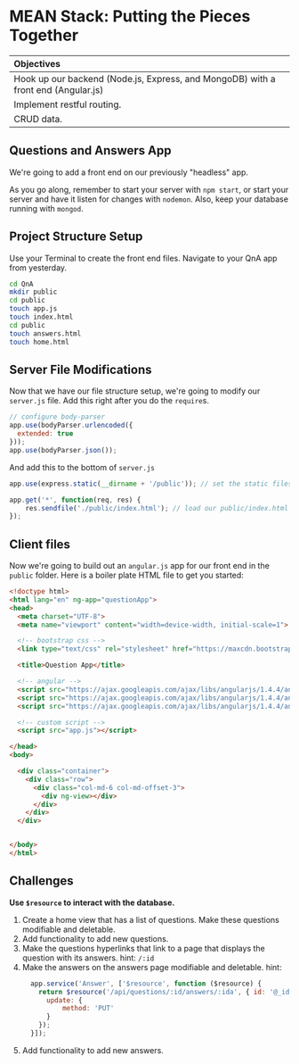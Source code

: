 # MEAN Stack: Putting the Pieces Together

| Objectives |
| :--- |
| Hook up our backend (Node.js, Express, and MongoDB) with a front end (Angular.js) |
| Implement restful routing. |
| CRUD data. |

## Questions and Answers App

We're going to add a front end on our previously "headless" app.

As you go along, remember to start your server with `npm start`, or start your server and have it listen for changes with `nodemon`. Also, keep your database running with `mongod`.

## Project Structure Setup

Use your Terminal to create the front end files. Navigate to your QnA app from yesterday.

```bash
cd QnA
mkdir public
cd public
touch app.js
touch index.html
cd public
touch answers.html
touch home.html
```

## Server File Modifications
Now that we have our file structure setup, we're going to modify our `server.js` file. Add this right after you do the `require`s.
```js
// configure body-parser
app.use(bodyParser.urlencoded({
  extended: true
}));
app.use(bodyParser.json());
```

And add this to the bottom of `server.js`
```js
app.use(express.static(__dirname + '/public')); // set the static files location

app.get('*', function(req, res) {
    res.sendfile('./public/index.html'); // load our public/index.html file
});
```
## Client files
Now we're going to build out an `angular.js` app for our front end in the `public` folder. Here is a boiler plate HTML file to get you started:

```html
<!doctype html>
<html lang="en" ng-app="questionApp">
<head>
  <meta charset="UTF-8">
  <meta name="viewport" content="width=device-width, initial-scale=1">

  <!-- bootstrap css -->
  <link type="text/css" rel="stylesheet" href="https://maxcdn.bootstrapcdn.com/bootstrap/3.3.5/css/bootstrap.min.css">

  <title>Question App</title>

  <!-- angular -->
  <script src="https://ajax.googleapis.com/ajax/libs/angularjs/1.4.4/angular.min.js"></script>
  <script src="https://ajax.googleapis.com/ajax/libs/angularjs/1.4.4/angular-resource.min.js"></script>
  <script src="https://ajax.googleapis.com/ajax/libs/angularjs/1.4.4/angular-route.min.js"></script>

  <!-- custom script -->
  <script src="app.js"></script>

</head>
<body>

  <div class="container">
    <div class="row">
      <div class="col-md-6 col-md-offset-3">
        <div ng-view></div>
      </div>
    </div>
  </div>


</body>
</html>
```

## Challenges
**Use `$resource` to interact with the database.**

1. Create a home view that has a list of questions. Make these questions modifiable and deletable.
1. Add functionality to add new questions.
1. Make the questions hyperlinks that link to a page that displays the question with its answers. hint: `/:id`
1. Make the answers on the answers page modifiable and deletable. hint:
    ```js
      app.service('Answer', ['$resource', function ($resource) {
        return $resource('/api/questions/:id/answers/:ida', { id: '@_id' }, {
          update: {
              method: 'PUT'
          }
        });
      }]);
    ```
1. Add functionality to add new answers.
